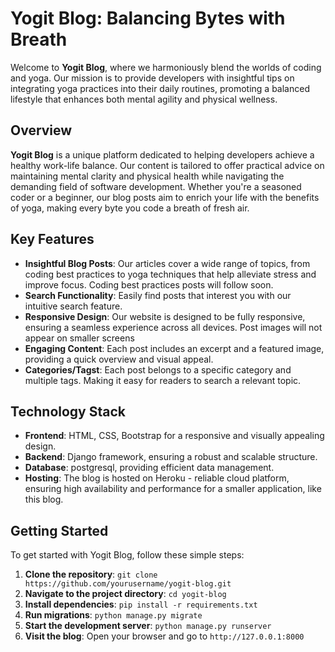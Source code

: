 # Yogit Blog: Balancing Bytes with Breath

Welcome to **Yogit Blog**, where we harmoniously blend the worlds of coding and yoga. Our mission is to provide developers with insightful tips on integrating yoga practices into their daily routines, promoting a balanced lifestyle that enhances both mental agility and physical wellness.

## Overview

**Yogit Blog** is a unique platform dedicated to helping developers achieve a healthy work-life balance. Our content is tailored to offer practical advice on maintaining mental clarity and physical health while navigating the demanding field of software development. Whether you're a seasoned coder or a beginner, our blog posts aim to enrich your life with the benefits of yoga, making every byte you code a breath of fresh air.

## Key Features

- **Insightful Blog Posts**: Our articles cover a wide range of topics, from coding best practices to yoga techniques that help alleviate stress and improve focus. Coding best practices posts will follow soon.
- **Search Functionality**: Easily find posts that interest you with our intuitive search feature.
- **Responsive Design**: Our website is designed to be fully responsive, ensuring a seamless experience across all devices. Post images will not appear on smaller screens
- **Engaging Content**: Each post includes an excerpt and a featured image, providing a quick overview and visual appeal.
- **Categories/Tagst**: Each post belongs to a specific category and multiple tags. Making it easy for readers to search a relevant topic.

## Technology Stack

- **Frontend**: HTML, CSS, Bootstrap for a responsive and visually appealing design.
- **Backend**: Django framework, ensuring a robust and scalable structure.
- **Database**: postgresql, providing efficient data management.
- **Hosting**: The blog is hosted on Heroku - reliable cloud platform, ensuring high availability and performance for a smaller application, like this blog.

## Getting Started

To get started with Yogit Blog, follow these simple steps:

1. **Clone the repository**: `git clone https://github.com/yourusername/yogit-blog.git`
2. **Navigate to the project directory**: `cd yogit-blog`
3. **Install dependencies**: `pip install -r requirements.txt`
4. **Run migrations**: `python manage.py migrate`
5. **Start the development server**: `python manage.py runserver`
6. **Visit the blog**: Open your browser and go to `http://127.0.0.1:8000`

